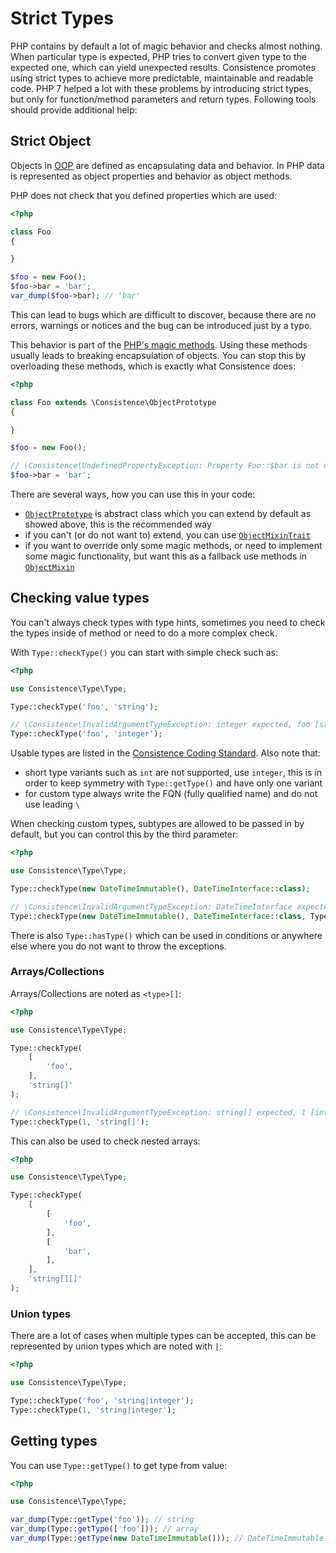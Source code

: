 Strict Types
============

PHP contains by default a lot of magic behavior and checks almost nothing. When particular type is expected, PHP tries to convert given type to the expected one, which can yield unexpected results. Consistence promotes using strict types to achieve more predictable, maintainable and readable code. PHP 7 helped a lot with these problems by introducing strict types, but only for function/method parameters and return types. Following tools should provide additional help:

Strict Object
-------------

Objects in [OOP](https://en.wikipedia.org/wiki/Object-oriented_programming) are defined as encapsulating data and behavior. In PHP data is represented as object properties and behavior as object methods.

PHP does not check that you defined properties which are used:

```php
<?php

class Foo
{

}

$foo = new Foo();
$foo->bar = 'bar';
var_dump($foo->bar); // 'bar'
```

This can lead to bugs which are difficult to discover, because there are no errors, warnings or notices and the bug can be introduced just by a typo.

This behavior is part of the [PHP's magic methods](http://php.net/manual/en/language.oop5.magic.php). Using these methods usually leads to breaking encapsulation of objects. You can stop this by overloading these methods, which is exactly what Consistence does:

```php
<?php

class Foo extends \Consistence\ObjectPrototype
{

}

$foo = new Foo();

// \Consistence\UndefinedPropertyException: Property Foo::$bar is not defined or is not accessible
$foo->bar = 'bar';
```

 There are several ways, how you can use this in your code:

* [`ObjectPrototype`](/src/ObjectPrototype.php) is abstract class which you can extend by default as showed above, this is the recommended way
* if you can't (or do not want to) extend, you can use [`ObjectMixinTrait`](/src/Type/ObjectMixinTrait.php)
* if you want to override only some magic methods, or need to implement some magic functionality, but want this as a fallback use methods in [`ObjectMixin`](/src/Type/ObjectMixin.php)

Checking value types
--------------------

You can't always check types with type hints, sometimes you need to check the types inside of method or need to do a more complex check.

With `Type::checkType()` you can start with simple check such as:

```php
<?php

use Consistence\Type\Type;

Type::checkType('foo', 'string');

// \Consistence\InvalidArgumentTypeException: integer expected, foo [string] given
Type::checkType('foo', 'integer');
```

Usable types are listed in the [Consistence Coding Standard](https://github.com/consistence/coding-standard/blob/master/consistence-coding-standard.md#allowed-types-for-param-return-var). Also note that:

* short type variants such as `int` are not supported, use `integer`, this is in order to keep symmetry with `Type::getType()` and have only one variant
* for custom type always write the FQN (fully qualified name) and do not use leading `\`

When checking custom types, subtypes are allowed to be passed in by default, but you can control this by the third parameter:

```php
<?php

use Consistence\Type\Type;

Type::checkType(new DateTimeImmutable(), DateTimeInterface::class);

// \Consistence\InvalidArgumentTypeException: DateTimeInterface expected, DateTimeImmutable#ecc7 [DateTimeImmutable] given
Type::checkType(new DateTimeImmutable(), DateTimeInterface::class, Type::SUBTYPES_DISALLOW);
```

There is also `Type::hasType()` which can be used in conditions or anywhere else where you do not want to throw the exceptions.

### Arrays/Collections

Arrays/Collections are noted as `<type>[]`:

```php
<?php

use Consistence\Type\Type;

Type::checkType(
	[
		'foo',
	],
	'string[]'
);

// \Consistence\InvalidArgumentTypeException: string[] expected, 1 [integer] given
Type::checkType(1, 'string[]');
```

This can also be used to check nested arrays:

```php
<?php

use Consistence\Type\Type;

Type::checkType(
	[
		[
			'foo',
		],
		[
			'bar',
		],
	],
	'string[][]'
);
```

### Union types

There are a lot of cases when multiple types can be accepted, this can be represented by union types which are noted with `|`:

```php
<?php

use Consistence\Type\Type;

Type::checkType('foo', 'string|integer');
Type::checkType(1, 'string|integer');
```

Getting types
-------------

You can use `Type::getType()` to get type from value:

```php
<?php

use Consistence\Type\Type;

var_dump(Type::getType('foo')); // string
var_dump(Type::getType(['foo'])); // array
var_dump(Type::getType(new DateTimeImmutable())); // DateTimeImmutable
```
